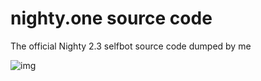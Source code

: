 # nighty.one source code

The official Nighty 2.3 selfbot source code dumped by me

![img](https://media0.giphy.com/media/lTFBWMO4BnRgoGyOQW/giphy.gif)

